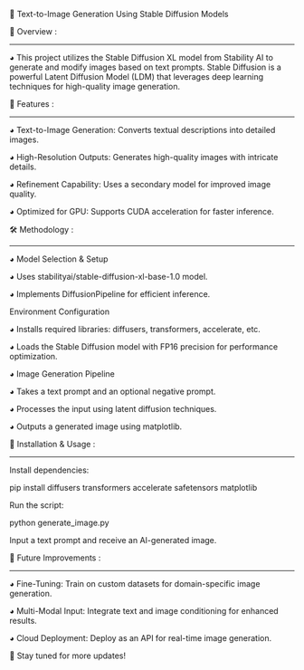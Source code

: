 📖 Text-to-Image Generation Using Stable Diffusion Models





📖 Overview :

----------------

◕  This project utilizes the Stable Diffusion XL model from Stability AI to generate and modify images based on text prompts. Stable Diffusion is a powerful Latent Diffusion Model (LDM) that leverages deep learning techniques for high-quality image generation.



📂 Features :

----------------

◕  Text-to-Image Generation: Converts textual descriptions into detailed images.

◕  High-Resolution Outputs: Generates high-quality images with intricate details.

◕  Refinement Capability: Uses a secondary model for improved image quality.

◕  Optimized for GPU: Supports CUDA acceleration for faster inference.



🛠️ Methodology :

---------------------

◕  Model Selection & Setup

◕  Uses stabilityai/stable-diffusion-xl-base-1.0 model.

◕  Implements DiffusionPipeline for efficient inference.

Environment Configuration

◕  Installs required libraries: diffusers, transformers, accelerate, etc.

◕  Loads the Stable Diffusion model with FP16 precision for performance optimization.

◕  Image Generation Pipeline

◕  Takes a text prompt and an optional negative prompt.

◕  Processes the input using latent diffusion techniques.

◕  Outputs a generated image using matplotlib.



🚀 Installation & Usage :

----------------------------

Install dependencies:

pip install diffusers transformers accelerate safetensors matplotlib

Run the script:

python generate_image.py

Input a text prompt and receive an AI-generated image.



📌 Future Improvements :

-----------------------------

◕  Fine-Tuning: Train on custom datasets for domain-specific image generation.

◕  Multi-Modal Input: Integrate text and image conditioning for enhanced results.

◕  Cloud Deployment: Deploy as an API for real-time image generation.



🚀 Stay tuned for more updates!
